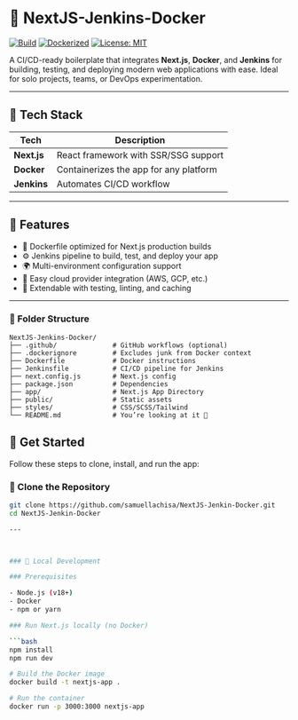 # 🧱 NextJS-Jenkins-Docker

[![Build](https://img.shields.io/badge/build-passing-brightgreen)](https://github.com/your-username/NextJS-Jenkins-Docker)
[![Dockerized](https://img.shields.io/badge/docker-ready-blue)](https://hub.docker.com/)
[![License: MIT](https://img.shields.io/badge/license-MIT-yellow.svg)](LICENSE)

A CI/CD-ready boilerplate that integrates **Next.js**, **Docker**, and **Jenkins** for building, testing, and deploying modern web applications with ease. Ideal for solo projects, teams, or DevOps experimentation.

---

## 🧰 Tech Stack

| Tech        | Description                           |
|-------------|---------------------------------------|
| **Next.js** | React framework with SSR/SSG support  |
| **Docker**  | Containerizes the app for any platform|
| **Jenkins** | Automates CI/CD workflow              |

---

## 🚀 Features

- 🔧 Dockerfile optimized for Next.js production builds
- ⚙️ Jenkins pipeline to build, test, and deploy your app
- 🌍 Multi-environment configuration support
- 🔁 Easy cloud provider integration (AWS, GCP, etc.)
- 🧪 Extendable with testing, linting, and caching

---

### 📁 Folder Structure

```text
NextJS-Jenkins-Docker/
├── .github/              # GitHub workflows (optional)
├── .dockerignore         # Excludes junk from Docker context
├── Dockerfile            # Docker instructions
├── Jenkinsfile           # CI/CD pipeline for Jenkins
├── next.config.js        # Next.js config
├── package.json          # Dependencies
├── app/                  # Next.js App Directory
├── public/               # Static assets
├── styles/               # CSS/SCSS/Tailwind
└── README.md             # You’re looking at it 👀
```


## 🔰 Get Started

Follow these steps to clone, install, and run the app:

### 🧾 Clone the Repository

```bash
git clone https://github.com/samuellachisa/NextJS-Jenkin-Docker.git
cd NextJS-Jenkin-Docker

---



### 🧪 Local Development

### Prerequisites

- Node.js (v18+)
- Docker
- npm or yarn

### Run Next.js locally (no Docker)

```bash
npm install
npm run dev

# Build the Docker image
docker build -t nextjs-app .

# Run the container
docker run -p 3000:3000 nextjs-app

